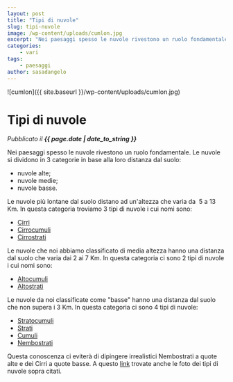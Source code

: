 ```yaml
---
layout: post
title: "Tipi di nuvole"
slug: tipi-nuvole
image: /wp-content/uploads/cumlon.jpg
excerpt: "Nei paesaggi spesso le nuvole rivestono un ruolo fondamentale. Le nuvole si dividono in 3 categorie in base alla loro distanza dal suolo: nuvole alte;"
categories:
    - vari
tags:
    - paesaggi
author: sasadangelo
---
```


![cumlon]({{ site.baseurl }}/wp-content/uploads/cumlon.jpg) 

# Tipi di nuvole
_Pubblicato il **{{ page.date | date_to_string }}**_

Nei paesaggi spesso le nuvole rivestono un ruolo fondamentale. Le nuvole si dividono in 3 categorie in base alla loro distanza dal suolo:

- nuvole alte;
- nuvole medie;
- nuvole basse.

Le nuvole più lontane dal suolo distano ad un'altezza che varia da  5 a 13 Km. In questa categoria troviamo 3 tipi di nuvole i cui nomi sono:

- [Cirri](https://it.wikipedia.org/wiki/Cirro)
- [Cirrocumuli](https://it.wikipedia.org/wiki/Cirrocumulo)
- [Cirrostrati](https://it.wikipedia.org/wiki/Cirrostrato)

Le nuvole che noi abbiamo classificato di media altezza hanno una distanza dal suolo che varia dai 2 ai 7 Km. In questa categoria ci sono 2 tipi di nuvole i cui nomi sono:

- [Altocumuli](https://it.wikipedia.org/wiki/Altocumulo)
- [Altostrati](https://it.wikipedia.org/wiki/Altostrato)

Le nuvole da noi classificate come "basse" hanno una distanza dal suolo che non supera i 3 Km. In questa categoria ci sono 4 tipi di nuvole:

- [Stratocumuli](https://it.wikipedia.org/wiki/Stratocumulo)
- [Strati](https://it.wikipedia.org/wiki/Strato_%28nube%29)
- [Cumuli](https://it.wikipedia.org/wiki/Cumulo_%28nube%29)
- [Nembostrati](https://it.wikipedia.org/wiki/Nimbostratus)

Questa conoscenza ci eviterà di dipingere irrealistici Nembostrati a quote alte e dei Cirri a quote basse. A questo [link](http://www.superedo.it/sfondi/sfondi_natura-sfondi_nuvole-p1.htm) trovate anche le foto dei tipi di nuvole sopra citati.
